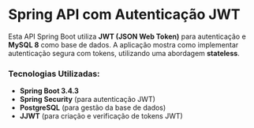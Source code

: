 # Spring API com Autenticação JWT

Esta API Spring Boot utiliza **JWT (JSON Web Token)** para autenticação e **MySQL 8** como base de dados. A aplicação mostra como implementar autenticação segura com tokens, utilizando uma abordagem **stateless**.

### Tecnologias Utilizadas:
- **Spring Boot 3.4.3**
- **Spring Security** (para autenticação JWT)
- **PostgreSQL** (para gestão da base de dados)
- **JJWT** (para criação e verificação de tokens JWT)
